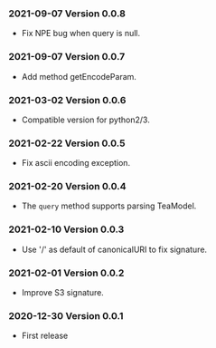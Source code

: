 ### 2021-09-07 Version 0.0.8
* Fix NPE bug when query is null.

### 2021-09-07 Version 0.0.7
* Add method getEncodeParam.

### 2021-03-02 Version 0.0.6
* Compatible version for python2/3.

### 2021-02-22 Version 0.0.5
* Fix ascii encoding exception.

### 2021-02-20 Version 0.0.4
* The `query` method supports parsing TeaModel.

### 2021-02-10 Version 0.0.3
* Use '/' as default of canonicalURI to fix signature.

### 2021-02-01 Version 0.0.2
* Improve S3 signature.

### 2020-12-30 Version 0.0.1
* First release